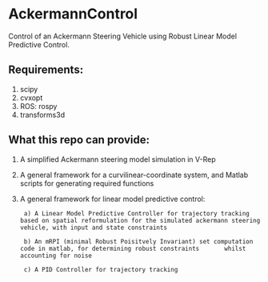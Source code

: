 # AckermannControl
Control of an Ackermann Steering Vehicle using Robust Linear Model Predictive Control.

## Requirements:
1. scipy
2. cvxopt
3. ROS: rospy
4. transforms3d

## What this repo can provide:
1. A simplified Ackermann steering model simulation in V-Rep
2. A general framework for a curvilinear-coordinate system, and Matlab scripts for generating required functions
3. A general framework for linear model predictive control:

        a) A Linear Model Predictive Controller for trajectory tracking based on spatial reformulation for the simulated ackermann steering vehicle, with input and state constraints
  
        b) An mRPI (minimal Robust Poisitvely Invariant) set computation code in matlab, for determining robust constraints       whilst accounting for noise
  
        c) A PID Controller for trajectory tracking
